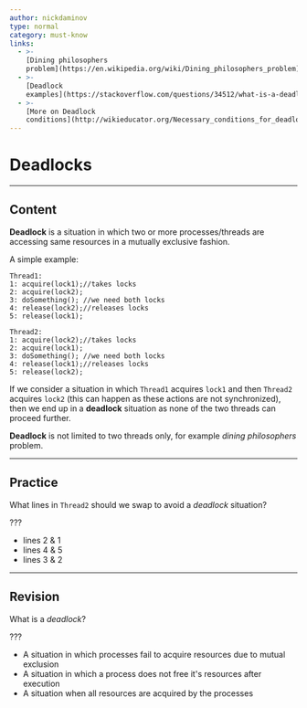 ```yaml
---
author: nickdaminov
type: normal
category: must-know
links:
  - >-
    [Dining philosophers
    problem](https://en.wikipedia.org/wiki/Dining_philosophers_problem){website}
  - >-
    [Deadlock
    examples](https://stackoverflow.com/questions/34512/what-is-a-deadlock){website}
  - >-
    [More on Deadlock
    conditions](http://wikieducator.org/Necessary_conditions_for_deadlock){website}
---
```


# Deadlocks


---

## Content

**Deadlock** is a situation in which two or more processes/threads are accessing same resources in a mutually exclusive fashion.

A simple example:

```plain-text
Thread1:
1: acquire(lock1);//takes locks
2: acquire(lock2);
3: doSomething(); //we need both locks
4: release(lock2);//releases locks
5: release(lock1);
```

```plain-text
Thread2:
1: acquire(lock2);//takes locks
2: acquire(lock1);
3: doSomething(); //we need both locks
4: release(lock1);//releases locks
5: release(lock2);
```

If we consider a situation in which `Thread1` acquires `lock1` and then `Thread2` acquires `lock2` (this can happen as these actions are not synchronized), then we end up in a **deadlock** situation as none of the two threads can proceed further.

**Deadlock** is not limited to two threads only, for example *dining philosophers* problem.


---

## Practice

What lines in `Thread2` should we swap to avoid a *deadlock* situation?

???

- lines 2 & 1
- lines 4 & 5
- lines 3 & 2


---

## Revision

What is a *deadlock*?

???

- A situation in which processes fail to acquire resources due to mutual exclusion
- A situation in which a process does not free it's resources after execution
- A situation when all resources are acquired by the processes
